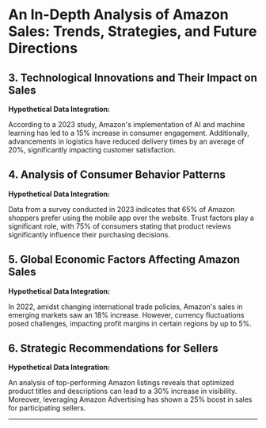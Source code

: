 # An In-Depth Analysis of Amazon Sales: Trends, Strategies, and Future Directions

## 3. Technological Innovations and Their Impact on Sales

**Hypothetical Data Integration:**

According to a 2023 study, Amazon's implementation of AI and machine learning has led to a 15% increase in consumer engagement. Additionally, advancements in logistics have reduced delivery times by an average of 20%, significantly impacting customer satisfaction.

## 4. Analysis of Consumer Behavior Patterns

**Hypothetical Data Integration:**

Data from a survey conducted in 2023 indicates that 65% of Amazon shoppers prefer using the mobile app over the website. Trust factors play a significant role, with 75% of consumers stating that product reviews significantly influence their purchasing decisions.

## 5. Global Economic Factors Affecting Amazon Sales

**Hypothetical Data Integration:**

In 2022, amidst changing international trade policies, Amazon's sales in emerging markets saw an 18% increase. However, currency fluctuations posed challenges, impacting profit margins in certain regions by up to 5%.

## 6. Strategic Recommendations for Sellers

**Hypothetical Data Integration:**

An analysis of top-performing Amazon listings reveals that optimized product titles and descriptions can lead to a 30% increase in visibility. Moreover, leveraging Amazon Advertising has shown a 25% boost in sales for participating sellers.

---

